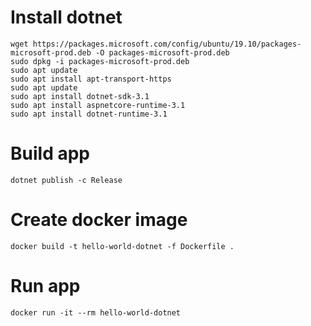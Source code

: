 # Install dotnet
    wget https://packages.microsoft.com/config/ubuntu/19.10/packages-microsoft-prod.deb -O packages-microsoft-prod.deb
    sudo dpkg -i packages-microsoft-prod.deb 
    sudo apt update
    sudo apt install apt-transport-https
    sudo apt update
    sudo apt install dotnet-sdk-3.1
    sudo apt install aspnetcore-runtime-3.1
    sudo apt install dotnet-runtime-3.1

# Build app
    dotnet publish -c Release

# Create docker image
    docker build -t hello-world-dotnet -f Dockerfile .

# Run app
    docker run -it --rm hello-world-dotnet

